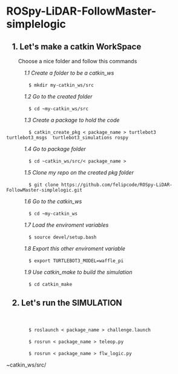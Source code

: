 # __ROSpy-LiDAR-FollowMaster-simplelogic__


## &nbsp;&nbsp; __1. Let's make a catkin WorkSpace__ 

&nbsp;&nbsp; &nbsp;&nbsp; &nbsp;&nbsp;Choose a nice folder and follow this commands

&nbsp;&nbsp; &nbsp;&nbsp; &nbsp;&nbsp; &nbsp;&nbsp; _1.1 Create a folder to be a catkin_ws_

&nbsp;&nbsp; &nbsp;&nbsp; &nbsp;&nbsp; &nbsp;&nbsp; &nbsp;&nbsp; 
`$ mkdir my-catkin_ws/src`

&nbsp;&nbsp; &nbsp;&nbsp; &nbsp;&nbsp; &nbsp;&nbsp; _1.2 Go to the created folder_

&nbsp;&nbsp; &nbsp;&nbsp; &nbsp;&nbsp; &nbsp;&nbsp; &nbsp;&nbsp; 
`$ cd ~my-catkin_ws/src`


&nbsp;&nbsp; &nbsp;&nbsp; &nbsp;&nbsp; &nbsp;&nbsp; _1.3 Create a package to hold the code_

&nbsp;&nbsp; &nbsp;&nbsp; &nbsp;&nbsp; &nbsp;&nbsp; &nbsp;&nbsp; 
`$ catkin_create_pkg < package_name > turtlebot3  turtlebot3_msgs  turtlebot3_simulations rospy
`


&nbsp;&nbsp; &nbsp;&nbsp; &nbsp;&nbsp; &nbsp;&nbsp; _1.4 Go to package folder_

&nbsp;&nbsp; &nbsp;&nbsp; &nbsp;&nbsp; &nbsp;&nbsp; &nbsp;&nbsp; 
`$ cd ~catkin_ws/src/< package_name >`



&nbsp;&nbsp; &nbsp;&nbsp; &nbsp;&nbsp; &nbsp;&nbsp; _1.5 Clone my repo on the created pkg folder_

&nbsp;&nbsp; &nbsp;&nbsp; &nbsp;&nbsp; &nbsp;&nbsp; &nbsp;&nbsp; 
`$ git clone https://github.com/felipcode/ROSpy-LiDAR-FollowMaster-simplelogic.git`



&nbsp;&nbsp; &nbsp;&nbsp; &nbsp;&nbsp; &nbsp;&nbsp; _1.6 Go to the catkin_ws_

&nbsp;&nbsp; &nbsp;&nbsp; &nbsp;&nbsp; &nbsp;&nbsp; &nbsp;&nbsp; 
`$ cd ~my-catkin_ws`


&nbsp;&nbsp; &nbsp;&nbsp; &nbsp;&nbsp; &nbsp;&nbsp; _1.7 Load the enviroment variables_

&nbsp;&nbsp; &nbsp;&nbsp; &nbsp;&nbsp; &nbsp;&nbsp; &nbsp;&nbsp; 
`$ source devel/setup.bash`


&nbsp;&nbsp; &nbsp;&nbsp; &nbsp;&nbsp; &nbsp;&nbsp; _1.8 Export this other enviroment variable_

&nbsp;&nbsp; &nbsp;&nbsp; &nbsp;&nbsp; &nbsp;&nbsp; &nbsp;&nbsp; 
`$ export TURTLEBOT3_MODEL=waffle_pi`


&nbsp;&nbsp; &nbsp;&nbsp; &nbsp;&nbsp; &nbsp;&nbsp; _1.9 Use catkin_make to build the simulation_

&nbsp;&nbsp; &nbsp;&nbsp; &nbsp;&nbsp; &nbsp;&nbsp; &nbsp;&nbsp; 
`$ cd catkin_make`


## &nbsp;&nbsp; __2. Let's run the SIMULATION__
&nbsp;&nbsp; &nbsp;&nbsp; &nbsp;&nbsp;



&nbsp;&nbsp; &nbsp;&nbsp; &nbsp;&nbsp; &nbsp;&nbsp; &nbsp;&nbsp; 
`$ roslaunch < package_name > challenge.launch`

&nbsp;&nbsp; &nbsp;&nbsp; &nbsp;&nbsp; &nbsp;&nbsp; &nbsp;&nbsp; 
`$ rosrun < package_name > teleop.py`

&nbsp;&nbsp; &nbsp;&nbsp; &nbsp;&nbsp; &nbsp;&nbsp; &nbsp;&nbsp; 
`$ rosrun < package_name > flw_logic.py`



~catkin_ws/src/
